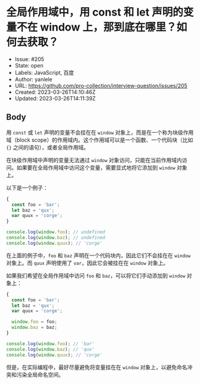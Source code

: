 # 全局作用域中，用 const 和 let 声明的变量不在 window 上，那到底在哪里？如何去获取？

- Issue: #205
- State: open
- Labels: JavaScript, 百度
- Author: yanlele
- URL: https://github.com/pro-collection/interview-question/issues/205
- Created: 2023-03-26T14:10:46Z
- Updated: 2023-03-26T14:11:39Z

## Body

用 `const` 或 `let` 声明的变量不会挂在在 `window` 对象上，而是在一个称为块级作用域（block scope）的作用域内。这个作用域可以是一个函数、一个代码块（比如 `{}` 之间的语句），或者全局作用域。

在块级作用域中声明的变量无法通过 `window` 对象访问，只能在当前作用域内访问。如果要在全局作用域中访问这个变量，需要显式地将它添加到 `window` 对象上。

以下是一个例子：

```javascript
{
  const foo = 'bar';
  let baz = 'qux';
  var quux = 'corge';
}

console.log(window.foo); // undefined
console.log(window.baz); // undefined
console.log(window.quux); // 'corge'
```

在上面的例子中，`foo` 和 `baz` 声明在一个代码块内，因此它们不会挂在在 `window` 对象上。而 `quux` 声明使用了 `var`，因此它会被挂在在 `window` 对象上。

如果我们希望在全局作用域中访问 `foo` 和 `baz`，可以将它们手动添加到 `window` 对象上：

```javascript
{
  const foo = 'bar';
  let baz = 'qux';
  var quux = 'corge';

  window.foo = foo;
  window.baz = baz;
}

console.log(window.foo); // 'bar'
console.log(window.baz); // 'qux'
console.log(window.quux); // 'corge'
```

但是，在实际编程中，最好尽量避免将变量挂在在 `window` 对象上，以避免命名冲突和污染全局命名空间。

